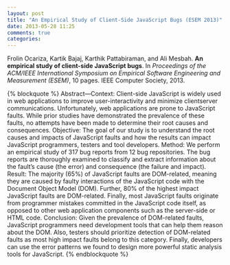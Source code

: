 ```yaml
---
layout: post
title: "An Empirical Study of Client-Side JavaScript Bugs (ESEM 2013)"
date: 2013-05-28 11:25
comments: true
categories: 
---
```


Frolin Ocariza, Kartik Bajaj, Karthik Pattabiraman, and Ali Mesbah. **An empirical study of client-side JavaScript bugs**. In *Proceedings of the ACM/IEEE International Symposium on Empirical Software Engineering and Measurement (ESEM)*, 10 pages. IEEE Computer Society, 2013.

{% blockquote %} 
Abstract—Context: Client-side JavaScript is widely used in web applications to improve user-interactivity and minimize clientserver communications. Unfortunately, web applications are prone to JavaScript faults. While prior studies have demonstrated the prevalence of these faults, no attempts have been made to determine their root causes and consequences. Objective: The goal of our study is to understand the root causes and impacts of JavaScript faults and how the results can impact JavaScript programmers, testers and tool developers. Method: We perform an empirical study of 317 bug reports from 12 bug repositories. The bug reports are thoroughly examined to classify and extract information about the fault’s cause (the error) and consequence (the failure and impact). Result: The majority (65%) of JavaScript faults are DOM-related, meaning they are caused by faulty interactions of the JavaScript code with the Document Object Model (DOM). Further, 80% of the highest impact JavaScript faults are DOM-related. Finally, most JavaScript faults originate from programmer mistakes committed in the JavaScript code itself, as opposed to other web application components such as the server-side or HTML code. Conclusion: Given the prevalence of DOM-related faults, JavaScript programmers need development tools that can help them reason about the DOM. Also, testers should prioritize detection of DOM-related faults as most high impact faults belong to this category. Finally, developers can use the error patterns we found to design more powerful static analysis tools for JavaScript. 
{% endblockquote %}

